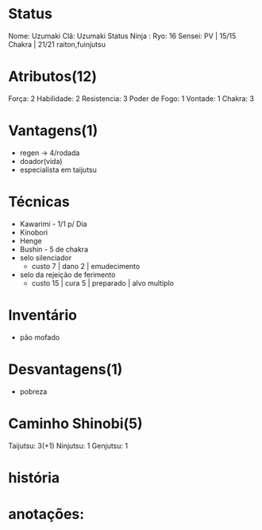 # Status
Nome:  Uzumaki
Clã:  Uzumaki
Status Ninja : 
Ryo:  16
Sensei: 
PV | 15/15
Chakra | 21/21
raiton,fuinjutsu
# Atributos(12)
Força: 2
Habilidade: 2
Resistencia: 3
Poder de Fogo: 1
Vontade: 1
Chakra: 3
# Vantagens(1)
- regen -> 4/rodada
- doador(vida)
- especialista em taijutsu

# Técnicas
- Kawarimi - 1/1 p/ Dia
- Kinobori
- Henge
- Bushin - 5 de chakra
- selo silenciador
  - custo 7 | dano 2 | emudecimento
- selo da rejeição de ferimento
  - custo 15 | cura 5 | preparado | alvo multiplo

# Inventário
- pão mofado

# Desvantagens(1)
- pobreza

# Caminho Shinobi(5) 
Taijutsu: 3(+1)
Ninjutsu: 1
Genjutsu: 1

# história


# anotações:
